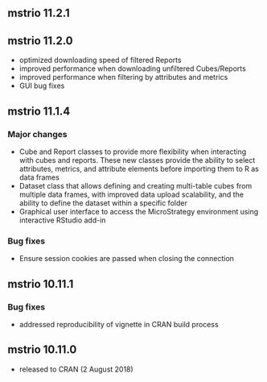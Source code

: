 
## mstrio 11.2.1


## mstrio 11.2.0
* optimized downloading speed of filtered Reports
* improved performance when downloading unfiltered Cubes/Reports
* improved performance when filtering by attributes and metrics
* GUI bug fixes

## mstrio 11.1.4
### Major changes
* Cube and Report classes to provide more flexibility when interacting with cubes and reports. These new classes provide the ability to select attributes, metrics, and attribute elements before importing them to R as data frames
* Dataset class that allows defining and creating multi-table cubes from multiple data frames, with improved data upload scalability, and the ability to define the dataset within a specific folder
* Graphical user interface to access the MicroStrategy environment using interactive RStudio add-in
### Bug fixes
* Ensure session cookies are passed when closing the connection

## mstrio 10.11.1
### Bug fixes
* addressed reproducibility of vignette in CRAN build process

## mstrio 10.11.0 
* released to CRAN (2 August 2018)
